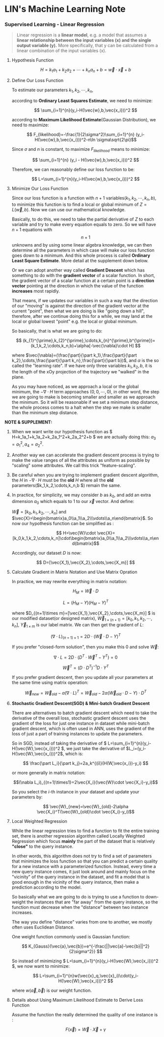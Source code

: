 # LIN's Machine Learning Note

### Supervised Learning - Linear Regression

> Linear regression is a **linear model**, e.g. a model that  assumes a **linear relationship between the input variables (x) and the  single output variable (y).** More specifically, that y can be calculated  from a linear combination of the input variables (x).

1. Hypothesis Function

   $$ H=k_1a_1+k_2a_2+\cdots+k_na_n +b=\vec{w}\cdot \vec{x}+b $$

2. Define Our Loss Function

   To estimate our parameters $k_1,k_2,\cdots,k_n$, 

   according to **Ordinary Least Squares Estimate**, we need  to minimize:  

   $$ \sum_{i=1}^{n}(y_i-H(\vec{w},b,\vec{x_i}))^2 $$  

   according to **Maximum Likelihood Estimate**(Gaussian Distribution), we need to maximize:  
  
   $$ F_{likelihood}=-\frac{1}{2\sigma^2}\sum_{i=1}^{n} (y_i-H(\vec{w},b,\vec{x_i}))^2-n\ln \sigma\sqrt{2\pi}$$  
  
   Since $\sigma$ and $n$ is constant, to maximize $F_{likelihood}$ means to minimize: 
  
   $$ \sum_{i=1}^{n} (y_i - H(\vec{w},b,\vec{x_i}))^2 $$
  
   Therefore, we can reasonably define our loss function to be:  
  
   $$ L=\sum_{i=1}^{n}(y_i-H(\vec{w},b,\vec{x_i}))^2 $$
  
3. Minimize Our Loss Function  

   Since our loss function is a function with $n+1$ variables($k_1,k_2,\cdots,k_n,b$), to minimize this function is to find a local or global minimum of $Z=L(\vec{w},b)$. Now we can use our mathematical knowledge.  

   Basically, to do this, we need to take the partial derivative of $Z$ to each variable and try to make every equation equals to zero. So we will have $n+1$ equations with $$ n+1 $$ unknowns and by using some linear algebra knowledge, we can then determine all the parameters in which case will make our loss function goes down to a minimum. And this whole process is called **Ordinary Least Square Estimate**. More detail at the supplement down below. 

   Or we can adopt another way called **Gradient Descent** which has something to do with the **gradient vector** of a scalar function. In short, the gradient vector of a scalar function at a certain point is a **direction vector** pointing at the direction in which the value of the function **increases** most rapidly.  

   That means, if we updates our variables in such a way that the direction of our "moving" is against the direction of the gradient vector at the current "point", then what we are doing is like "going down a hill", therefore, after we continue doing this for a while, we may land at the local or global lowest "point" e.g. the local or global minimum.  

   So basically, that is what we are going to do:  

   $$ (k_{1}^{\prime},k_{2}^{\prime},\cdots,k_{n}^{\prime},b^{\prime})=(k_1,k_2,\cdots,k_n,b)+\alpha[-\vec{\nabla}\cdot H] $$

   where $\vec{\nabla}=(\frac{\part}{\part k_1},\frac{\part}{\part k_2},\cdots,\frac{\part}{\part k_n},\frac{\part}{\part b})$, and $\alpha$ is the so called the "learning rate". If we have only three variables $k_1,k_2,b$, it is the length of the xOy projection of the trajectory we "walked" in the plane.
   
   As you may have noticed, as we approach a local or the global minimum, the $-\nabla\cdot H$ term approaches $(0,0,\cdots,0)$, in other word, the step we are going to make is becoming smaller and smaller as we approach the minimum. So it will be reasonable if we set a minimum step distance, the whole process comes to a halt when the step we make is smaller than the minimum step distance.  
   

**NOTE & SUPPLEMENT:**  

1. When we want write our hypothesis function as $ H=k_1a_1+k_1a_2+k_2a_1^2+k_2a_2^2+b $ we are actually doing this:  $a_3=a_1^2,a_4=a_2^2$.  

2. Another way we can accelerate the gradient descent process is trying to make the value ranges of all the attributes as uniform as possible by "scaling" some attributes. We call this trick "feature-scaling".

3. Be careful when you are trying to implement gradient descent algorithm, the $H$ in $-\nabla\cdot H$ must be the **old** $H$ where all the **old** parameters($k_1,k_2,\cdots,k_n,b $) remain the same.

4. In practice, for simplicity, we may consider $b$ as $k_0$, and add an extra dimension $a_0$ which equals to 1 to our $\vec{x}$ vector. And define: 

   $\vec{W}=[k_0,k_1,k_2,\cdots,k_n]$  and  $\vec{X}=\begin{bmatrix}a_0\\a_1\\a_2\\\vdots\\a_n\end{bmatrix}$. So now our hypothesis function can be simplified as :  

   $$ H=\vec{W}\cdot \vec{X}=[k_0,k_1,k_2,\cdots,k_n]\cdot\begin{bmatrix}a_0\\a_1\\a_2\\\vdots\\a_n\end{bmatrix}$$  
   
   Accordingly, our dataset $D$ is now: 
   
   $$ D=[\vec{X_1},\vec{X_2},\cdots,\vec{X_m}] $$

5. Calculate Gradient in Matrix Notation and Use Matrix Opration

   In practice, we may rewrite everything in matrix notation: 

   $$ H_M=\vec{W}\cdot D $$

   $$ L=(H_M-Y)(H_M-Y)^{T} $$  

   where $D_{(n+1)\times m}=[\vec{X_1},\vec{X_2},\cdots,\vec{X_m}] $ is our modified dataset(or designed matrix), $\vec{W}_{1\times(n+1)}=[k_0,k_1,k_2,\cdots,k_n]$, $\vec{Y}_{1\times m}$ is our label matrix. We can then get the gradient of $L$: 

   $$ (\nabla\cdot L)_{(n+1)\times 1}=2D\cdot (\vec{W}\cdot D-Y)^{T} $$

   If you prefer "closed-form solution", then you make this 0 and solve $\vec{W}$: 
   
   $$\nabla\cdot L=2D\cdot(D^T\cdot\vec{W}^T-Y^T)=0$$  
   
   $$ \vec{W}^T=(D\cdot D^T)^{-1}D\cdot Y^T $$
   
   If you prefer gradient descent, then you update all your parameters at the same time using matrix operation: 
   
   $$ \vec{W}_{new}=\vec{W}_{old}-\alpha(\nabla\cdot L)^T=\vec{W}_{old}-2\alpha(\vec{W}_{old}\cdot D-Y)\cdot D^T $$

6. **Stochastic Gradient Descent(SGD)  & Mini-batch Gradient Descent**  

   There are alternatives to batch gradient descent which need to take the derivative of the overall loss, stochastic gradient descent uses the gradient of the loss for just one instance in dataset while mini-batch gradient descent, which is often used in ANN, uses the gradient of the loss of just a part of training instances to update the parameters. 

   So in SGD, instead of taking the derivative of $ L=\sum_{i=1}^{n}(y_i-H(\vec{W},\vec{x_i}))^2 $, we just take the derivative of $L_i=(y_i-H(\vec{W},\vec{x_i}))^2$, which is: 

   $$ \frac{\part L_i}{\part k_j}=2a_k^{(i)}(H(W,\vec{x_i})-y_i) $$

   or more generally in matrix notation: 

   $$(\nabla L_i)_{(n+1)\times1}=2\vec{X_i}(\vec{W}\cdot \vec{X_i}-y_i)$$

   So you select the $i$-th instance in your dataset and update your parameters by: 

   $$ \vec{W}_{new}=\vec{W}_{old}-2\alpha \vec{X_i}^T(\vec{W}_{old}\cdot \vec{X_i}-y_i)$$

7. Local Weighted Regression  

   While the linear regression tries to find a function to fit the entire training set, there is  another regression algorithm called Locally Weighted Regression which focus **mainly** the part of the dataset that is relatively **"close"** to the query instance. 

   In other words, this algorithm does not try to find a set of parameters that minimizes the loss function so that you can predict a certain quality for a new instance with a parameterized function. Instead, every time a new query instance comes,  it just look around and mainly focus on the "vicinity" of the query instance in the dataset, and fit a model that is good enough in the vicinity of the query instance, then make a prediction according to the model. 

   So basically what we are going to do is trying to use a function to down-weight the instances that are "far  away" from the query instance, so the function must decrease when the "distance" between two instance increases. 

   The way you define "distance" varies from one to another, we mostly often uses Euclidean Distance. 

   One weight function commonly used is Gaussian function: 

   $$  K_{Gauss}(\vec{a},\vec{b})=e^{-\frac{||\vec{a}-\vec{b}||^2}{2\sigma^2}}  $$  

   So instead of minimizing $ L=\sum_{i=1}^{n}(y_i-H(\vec{W},\vec{x_i}))^2 $, we now want to minimize: 

   $$  L=\sum_{i=1}^{n}w(\vec{x}_q,\vec{x}_i)\cdot(y_i-H(\vec{W},\vec{x_i}))^2  $$  

   where $w(\vec{a},\vec{b})$ is our weight function. 

8. Details about Using Maximum Likelihood Estimate to Derive Loss Function  

   Assume the function the really determined the quality of one instance is : 
   
   $$ F(\vec{x})=\vec{W}\cdot\vec{X}+\gamma $$
   
    